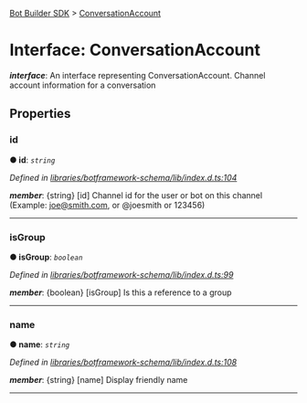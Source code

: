 [Bot Builder SDK](../README.md) > [ConversationAccount](../interfaces/botbuilder.conversationaccount.md)



# Interface: ConversationAccount

*__interface__*: An interface representing ConversationAccount. Channel account information for a conversation



## Properties
<a id="id"></a>

###  id

**●  id**:  *`string`* 

*Defined in [libraries/botframework-schema/lib/index.d.ts:104](https://github.com/Microsoft/botbuilder-js/blob/f596b7c/libraries/botframework-schema/lib/index.d.ts#L104)*


*__member__*: {string} [id] Channel id for the user or bot on this channel (Example: [joe@smith.com](mailto:joe@smith.com), or @joesmith or 123456)





___

<a id="isgroup"></a>

###  isGroup

**●  isGroup**:  *`boolean`* 

*Defined in [libraries/botframework-schema/lib/index.d.ts:99](https://github.com/Microsoft/botbuilder-js/blob/f596b7c/libraries/botframework-schema/lib/index.d.ts#L99)*


*__member__*: {boolean} [isGroup] Is this a reference to a group





___

<a id="name"></a>

###  name

**●  name**:  *`string`* 

*Defined in [libraries/botframework-schema/lib/index.d.ts:108](https://github.com/Microsoft/botbuilder-js/blob/f596b7c/libraries/botframework-schema/lib/index.d.ts#L108)*


*__member__*: {string} [name] Display friendly name





___


